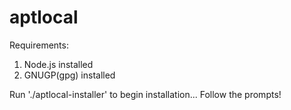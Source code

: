 # aptlocal

Requirements:
1. Node.js installed
2. GNUGP(gpg) installed

Run './aptlocal-installer' to begin installation...
Follow the prompts!

